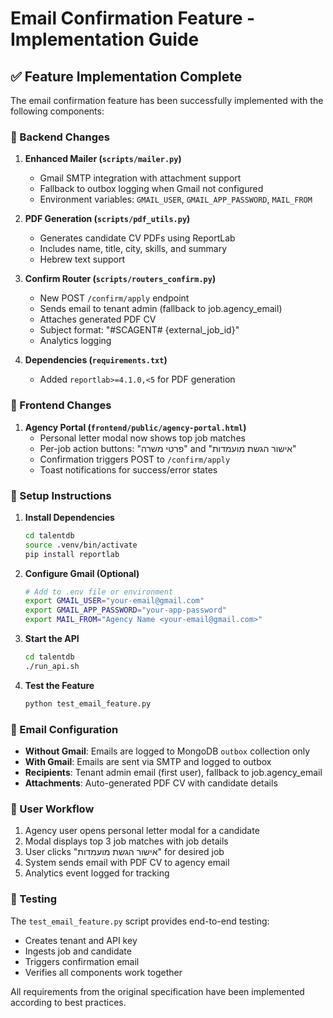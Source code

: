 # Email Confirmation Feature - Implementation Guide

## ✅ Feature Implementation Complete

The email confirmation feature has been successfully implemented with the following components:

### 🔧 Backend Changes

1. **Enhanced Mailer (`scripts/mailer.py`)**
   - Gmail SMTP integration with attachment support
   - Fallback to outbox logging when Gmail not configured
   - Environment variables: `GMAIL_USER`, `GMAIL_APP_PASSWORD`, `MAIL_FROM`

2. **PDF Generation (`scripts/pdf_utils.py`)**
   - Generates candidate CV PDFs using ReportLab
   - Includes name, title, city, skills, and summary
   - Hebrew text support

3. **Confirm Router (`scripts/routers_confirm.py`)**
   - New POST `/confirm/apply` endpoint
   - Sends email to tenant admin (fallback to job.agency_email)
   - Attaches generated PDF CV
   - Subject format: "#SCAGENT# {external_job_id}"
   - Analytics logging

4. **Dependencies (`requirements.txt`)**
   - Added `reportlab>=4.1.0,<5` for PDF generation

### 🎨 Frontend Changes

1. **Agency Portal (`frontend/public/agency-portal.html`)**
   - Personal letter modal now shows top job matches
   - Per-job action buttons: "פרטי משרה" and "אישור הגשת מועמדות"
   - Confirmation triggers POST to `/confirm/apply`
   - Toast notifications for success/error states

### 🚀 Setup Instructions

1. **Install Dependencies**
   ```bash
   cd talentdb
   source .venv/bin/activate
   pip install reportlab
   ```

2. **Configure Gmail (Optional)**
   ```bash
   # Add to .env file or environment
   export GMAIL_USER="your-email@gmail.com"
   export GMAIL_APP_PASSWORD="your-app-password"
   export MAIL_FROM="Agency Name <your-email@gmail.com>"
   ```

3. **Start the API**
   ```bash
   cd talentdb
   ./run_api.sh
   ```

4. **Test the Feature**
   ```bash
   python test_email_feature.py
   ```

### 📧 Email Configuration

- **Without Gmail**: Emails are logged to MongoDB `outbox` collection only
- **With Gmail**: Emails are sent via SMTP and logged to outbox
- **Recipients**: Tenant admin email (first user), fallback to job.agency_email
- **Attachments**: Auto-generated PDF CV with candidate details

### 🔗 User Workflow

1. Agency user opens personal letter modal for a candidate
2. Modal displays top 3 job matches with job details
3. User clicks "אישור הגשת מועמדות" for desired job
4. System sends email with PDF CV to agency email
5. Analytics event logged for tracking

### 🧪 Testing

The `test_email_feature.py` script provides end-to-end testing:
- Creates tenant and API key
- Ingests job and candidate
- Triggers confirmation email
- Verifies all components work together

All requirements from the original specification have been implemented according to best practices.
